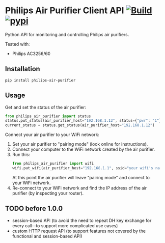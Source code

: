 # Philips Air Purifier Client API [![Build](https://travis-ci.org/urbas/philips-air-purifier.svg?branch=master)](https://travis-ci.org/urbas/philips-air-purifier) [![pypi](https://badge.fury.io/py/philips-air-purifier.svg)](https://pypi.org/project/philips-air-purifier/)
Python API for monitoring and controlling Philips air purifiers.

Tested with:
- Philips AC3256/60

## Installation
```
pip install philips-air-purifier
```

## Usage
Get and set the status of the air purifier:
```python
from philips_air_purifier import status
status.put_status(air_purifier_host="192.168.1.12", status={"pwr": "1"})
current_status = status.get_status(air_purifier_host="192.168.1.12")
```

Connect your air purifier to your WiFi network:
1. Set your air purifier to "pairing mode" (look online for instructions).
2. Connect your computer to the WiFi network created by the air purifier.
3. Run this:
   ```python
   from philips_air_purifier import wifi
   wifi.put_wifi(air_purifier_host="192.168.1.1", ssid="your wifi's name", pwd="your wifi's password")
   ```
   At this point the air purifier will leave "pairing mode" and connect to your WiFi network.
4. Re-connect to your WiFi network and find the IP address of the air purifier (by inspecting your router).

## TODO before 1.0.0
- session-based API (to avoid the need to repeat DH key exchange for every call--to support more complicated use cases)
- custom HTTP request API (to support features not covered by the functional and session-based API)